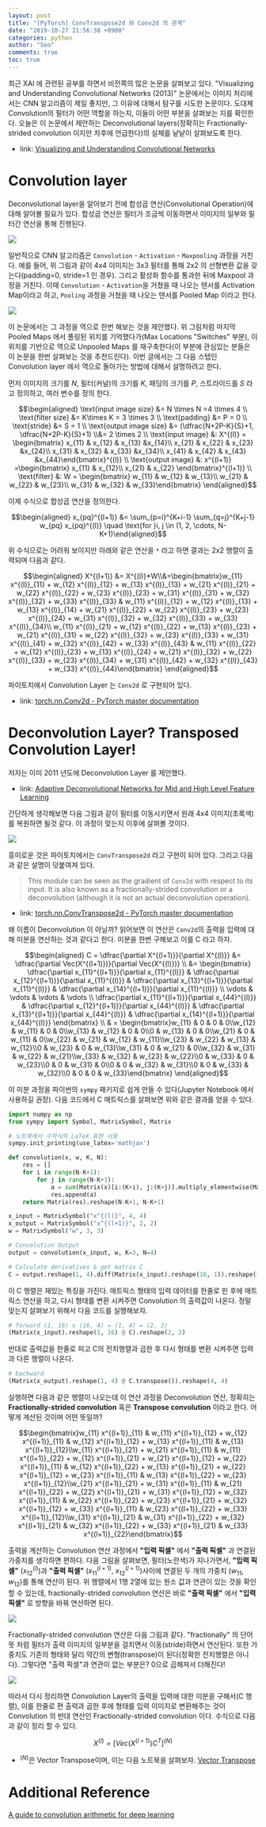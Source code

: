 ```yaml
---
layout: post
title: "[PyTorch] ConvTranspose2d 와 Conv2d 의 관계"
date: "2019-10-27 21:56:38 +0900"
categories: python
author: "Soo"
comments: true
toc: true
---
```


최근 XAI 에 관련된 공부를 하면서 비전쪽의 많은 논문을 살펴보고 있다. "Visualizing and Understanding Convolutional Networks (2013)" 논문에서는 이미지 처리에서는 CNN 알고리즘이 제일 좋지만, 그 이유에 대해서 탐구를 시도한 논문이다. 도대체 Convolution의 필터가 어떤 역할을 하는지, 이들이 어떤 부분을 살펴보는 지를 확인한다. 오늘은 이 논문에서 제안하는 Deconvolutional layers(정확히는 Fractionally-strided convolution 이지만 차후에 언급한다)의 실체를 낱낱이 살펴보도록 한다. 

* link: [Visualizing and Understanding Convolutional Networks](https://arxiv.org/abs/1311.2901)

# Convolution layer

Deconvolutional layer을 알아보기 전에 합성곱 연산(Convolutional Operation)에 대해 알아볼 필요가 있다. 합성곱 연산은 필터가 조금씩 이동하면서 이미지의 일부와 필터간 연산을 통해 진행된다.

<img src="https://drive.google.com/uc?id=17x4ZQ_r0FTa_mlDFiIWvMJcg22vRrBd6">

일반적으로 CNN 알고리즘은 `Convolution` - `Activation` - `Maxpooling` 과정을 거친다. 예를 들어, 위 그림과 같이 4x4 이미지는 3x3 필터를 통해 2x2 의 선형변환 값을 갖는다(padding=0, stride=1 인 경우). 그리고 활성화 함수를 통과한 뒤에 Maxpool 과정을 거친다. 이때 `Convolution` - `Activation`을 거쳤을 때 나오는 텐서를 Activation Map이라고 하고, `Pooling` 과정을 거쳤을 때 나오는 텐서를 Pooled Map 이라고 한다.

<img src="https://drive.google.com/uc?id=1Y4kIqXn7vUYQgoZWDdprrO-SP9a-Qogs">

이 논문에서는 그 과정을 역으로 한번 해보는 것을 제안했다. 위 그림처럼 마지막 Pooled Maps 에서 풀링된 위치를 기억했다가(Max Locations "Switches" 부분), 이 위치를 기반으로 역으로 Unpooled Maps 를 재구축한다(이 부분에 관심있는 분들은 이 논문을 한번 살펴보는 것을 추천드린다). 이번 글에서는 그 다음 스텝인 Convolution layer 에서 역으로 돌아가는 방법에 대해서 설명하려고 한다.

먼저 이미지의 크기를 $N$, 필터(커널)의 크기를 $K$, 패딩의 크기를 $P$, 스트라이드를 $S$ 라고 정의하고, 여러 변수를 정의 한다.

$$\begin{aligned} \text{input image size} &= N \times N =4 \times 4 \\ \text{filter size} &= K\times K = 3 \times 3 \\ \text{padding} &= P = 0 \\ \text{stride} &= S = 1 \\ \text{output image size} &= (\dfrac{N+2P-K}{S}+1, \dfrac{N+2P-K}{S}+1) \\&= 2 \times 2 \\ \text{input image} &: X^{(l)} = \begin{bmatrix} x_{11} & x_{12} & x_{13} &x_{14}\\  x_{21} & x_{22} & x_{23} &x_{24}\\ x_{31} & x_{32} & x_{33} &x_{34}\\ x_{41} & x_{42} & x_{43} &x_{44}\end{bmatrix}^{(l)} \\ \text{output image} &: x^{(l+1)} =\begin{bmatrix} x_{11} & x_{12}\\ x_{21} & x_{22} \end{bmatrix}^{(l+1)} \\ \text{filter} &: W = \begin{bmatrix} w_{11} & w_{12} & w_{13}\\  w_{21} & w_{22} & w_{23}\\ w_{31} & w_{32} & w_{33}\end{bmatrix} \end{aligned}$$

이제 수식으로 합성곱 연산을 정의한다. 

$$\begin{aligned} x_{pq}^{(l+1)} &= \sum_{p=i}^{K+i-1} \sum_{q=j}^{K+j-1} w_{pq} x_{pq}^{(l)} \quad \text{for }i, j \in (1, 2, \cdots,  N-K+1)\end{aligned}$$

위 수식으로는 어려워 보이지만 아래와 같은 연산을 `*` 라고 하면 결과는 2x2 행렬이 출력되며 다음과 같다.

$$\begin{aligned} X^{(l+1)} &= X^{(l)}*W\\&=\begin{bmatrix}w_{11} x^{(l)}_{11} + w_{12} x^{(l)}_{12} + w_{13} x^{(l)}_{13} + w_{21} x^{(l)}_{21} + w_{22} x^{(l)}_{22} + w_{23} x^{(l)}_{23} + w_{31} x^{(l)}_{31} + w_{32} x^{(l)}_{32} + w_{33} x^{(l)}_{33} & w_{11} x^{(l)}_{12} + w_{12} x^{(l)}_{13} + w_{13} x^{(l)}_{14} + w_{21} x^{(l)}_{22} + w_{22} x^{(l)}_{23} + w_{23} x^{(l)}_{24} + w_{31} x^{(l)}_{32} + w_{32} x^{(l)}_{33} + w_{33} x^{(l)}_{34}\\ w_{11} x^{(l)}_{21} + w_{12} x^{(l)}_{22} + w_{13} x^{(l)}_{23} + w_{21} x^{(l)}_{31} + w_{22} x^{(l)}_{32} + w_{23} x^{(l)}_{33} + w_{31} x^{(l)}_{41} + w_{32} x^{(l)}_{42} + w_{33} x^{(l)}_{43} & w_{11} x^{(l)}_{22} + w_{12} x^{(l)}_{23} + w_{13} x^{(l)}_{24} + w_{21} x^{(l)}_{32} + w_{22} x^{(l)}_{33} + w_{23} x^{(l)}_{34} + w_{31} x^{(l)}_{42} + w_{32} x^{(l)}_{43} + w_{33} x^{(l)}_{44}\end{bmatrix} \end{aligned}$$

파이토치에서 Convolution Layer 는 `Conv2d` 로 구현되어 있다.

* link: [torch.nn.Conv2d - PyTorch master documentation](https://pytorch.org/docs/stable/nn.html#conv2d)

# Deconvolution Layer? Transposed Convolution Layer!

저자는 이미 2011 년도에 Deconvolution Layer 를 제안했다. 

- link: [Adaptive Deconvolutional Networks for Mid and High Level Feature Learning](http://citeseerx.ist.psu.edu/viewdoc/download?doi=10.1.1.849.3679&rep=rep1&type=pdf)

간단하게 생각해보면 다음 그림과 같이 필터를 이동시키면서 원래 4x4 이미지(초록색)를 복원하면 될것 같다. 이 과정이 맞는지 이후에 살펴볼 것이다.

<img src="https://drive.google.com/uc?id=1R-C4g1zSpculTzC8w00IrM9CNM0vifN_">

흥미로운 것은 파이토치에서는 `ConvTranspose2d` 라고 구현이 되어 있다. 그리고 다음과 같은 설명이 덧붙여져 있다. 

> This module can be seen as the gradient of `Conv2d` with respect to its input. It is also known as a fractionally-strided convolution or a deconvolution (although it is not an actual deconvolution operation).

- link: [torch.nn.ConvTranspose2d - PyTorch master documentation](https://pytorch.org/docs/stable/nn.html#convtranspose2d)

왜 이름이 Deconvolution 이 아닐까? 읽어보면 이 연산은 `Conv2d`의 출력을 입력에 대해 미분을 연산하는 것과 같다고 한다. 미분을 한번 구해보고 이를 C 라고 하자.

$$\begin{aligned} C = \dfrac{\partial X^{(l+1)}}{\partial X^{(l)}}  &= \dfrac{\partial Vec(X^{(l+1)})}{\partial Vec(X^{(l)})} \\ &= \begin{bmatrix}  \dfrac{\partial x_{11}^{(l+1)}}{\partial x_{11}^{(l)}} & \dfrac{\partial x_{12}^{(l+1)}}{\partial x_{11}^{(l)}} & \dfrac{\partial x_{13}^{(l+1)}}{\partial x_{11}^{(l)}} & \dfrac{\partial x_{14}^{(l+1)}}{\partial x_{11}^{(l)}} \\ \vdots & \vdots & \vdots & \vdots \\ \dfrac{\partial x_{11}^{(l+1)}}{\partial x_{44}^{(l)}} & \dfrac{\partial x_{12}^{(l+1)}}{\partial x_{44}^{(l)}} & \dfrac{\partial x_{13}^{(l+1)}}{\partial x_{44}^{(l)}} & \dfrac{\partial x_{14}^{(l+1)}}{\partial x_{44}^{(l)}} \end{bmatrix} \\ & = \begin{bmatrix}w_{11} & 0 & 0 & 0\\w_{12} & w_{11} & 0 & 0\\w_{13} & w_{12} & 0 & 0\\0 & w_{13} & 0 & 0\\w_{21} & 0 & w_{11} & 0\\w_{22} & w_{21} & w_{12} & w_{11}\\w_{23} & w_{22} & w_{13} & w_{12}\\0 & w_{23} & 0 & w_{13}\\w_{31} & 0 & w_{21} & 0\\w_{32} & w_{31} & w_{22} & w_{21}\\w_{33} & w_{32} & w_{23} & w_{22}\\0 & w_{33} & 0 & w_{23}\\0 & 0 & w_{31} & 0\\0 & 0 & w_{32} & w_{31}\\0 & 0 & w_{33} & w_{32}\\0 & 0 & 0 & w_{33}\end{bmatrix} \end{aligned}$$

이 미분 과정을 파이썬의 `sympy` 패키지로 쉽게 만들 수 있다(Jupyter Notebook 에서 사용하길 권장). 다음 코드에서 C 매트릭스를 살펴보면 위와 같은 결과를 얻을 수 있다. 

```python
import numpy as np
from sympy import Symbol, MatrixSymbol, Matrix

# 노트북에서 수학식의 LaTeX 표현 사용
sympy.init_printing(use_latex='mathjax')

def convolution(x, w, K, N):
    res = []
    for i in range(N-K+1):
        for j in range(N-K+1):
            a = sum(Matrix(x)[i:(K+i), j:(K+j)].multiply_elementwise(Matrix(w)))
            res.append(a)
    return Matrix(res).reshape(N-K+1, N-K+1)

x_input = MatrixSymbol("x^{(l)}", 4, 4)
x_output = MatrixSymbol("x^{(l+1)}", 2, 2)
w = MatrixSymbol("w", 3, 3)

# Convolution Output
output = convolution(x_input, w, K=3, N=4)

# Calculate derivatives & get matrix C
C = output.reshape(1, 4).diff(Matrix(x_input).reshape(16, 1)).reshape(16, 4)
```

이 C 행렬은 재밌는 특징을 가진다. 매트릭스 형태의 입력 데이터를 한줄로 핀 후에 매트릭스 연산을 하고, 다시 형태를 변환 시켜주면 Convolution 의 출력값이 나온다. 정말 맞는지 살펴보기 위해서 다음 코드를 실행해보자.

```python
# forward (1, 16) x (16, 4) = (1, 4) = (2, 2)
(Matrix(x_input).reshape(1, 16) @ C).reshape(2, 2)
```
반대로 출력값을 한줄로 피고 C의 전치행렬과 곱한 후 다시 형태를 변환 시켜주면 입력과 다른 행렬이 나온다.

```python
# backward
(Matrix(x_output).reshape(1, 4) @ C.transpose()).reshape(4, 4)
```
실행하면 다음과 같은 행렬이 나오는데 이 연산 과정을 Deconvolution 연산, 정확히는 **Fractionally-strided convolution** 혹은 **Transpose convolution** 이라고 한다. 어떻게 계산된 것이며 어떤 뜻일까?

$$\begin{bmatrix}w_{11} x^{(l+1)}_{11} & w_{11} x^{(l+1)}_{12} + w_{12} x^{(l+1)}_{11} & w_{12} x^{(l+1)}_{12} + w_{13} x^{(l+1)}_{11} & w_{13} x^{(l+1)}_{12}\\w_{11} x^{(l+1)}_{21} + w_{21} x^{(l+1)}_{11} & w_{11} x^{(l+1)}_{22} + w_{12} x^{(l+1)}_{21} + w_{21} x^{(l+1)}_{12} + w_{22} x^{(l+1)}_{11} & w_{12} x^{(l+1)}_{22} + w_{13} x^{(l+1)}_{21} + w_{22} x^{(l+1)}_{12} + w_{23} x^{(l+1)}_{11} & w_{13} x^{(l+1)}_{22} + w_{23} x^{(l+1)}_{12}\\w_{21} x^{(l+1)}_{21} + w_{31} x^{(l+1)}_{11} & w_{21} x^{(l+1)}_{22} + w_{22} x^{(l+1)}_{21} + w_{31} x^{(l+1)}_{12} + w_{32} x^{(l+1)}_{11} & w_{22} x^{(l+1)}_{22} + w_{23} x^{(l+1)}_{21} + w_{32} x^{(l+1)}_{12} + w_{33} x^{(l+1)}_{11} & w_{23} x^{(l+1)}_{22} + w_{33} x^{(l+1)}_{12}\\w_{31} x^{(l+1)}_{21} & w_{31} x^{(l+1)}_{22} + w_{32} x^{(l+1)}_{21} & w_{32} x^{(l+1)}_{22} + w_{33} x^{(l+1)}_{21} & w_{33} x^{(l+1)}_{22}\end{bmatrix}$$

출력을 계산하는 Convolution 연산 과정에서 **"입력 픽셀"** 에서 **"출력 픽셀"** 과 연결된 가중치를 생각하면 편하다. 다음 그림을 살펴보면, 필터(노란색)가 지나가면서, **"입력 픽셀"** ($x_{12}^{(l)}$)과 **"출력 픽셀"** ($x_{11}^{(l+1)}$, $x_{12}^{(l+1)}$)사이에 연결된 두 개의 가중치 ($w_{11}$, $w_{12}$)를 통해 연산이 된다. 위 행렬에서 1행 2열에 있는 원소 값과 연관이 있는 것을 확인 할 수 있는데, fractionally-strided convolution 연산은 바로 **"출력 픽셀"** 에서 **"입력 픽셀"** 로 방향을 바꿔 연산하면 된다. 

<img src="https://drive.google.com/uc?id=1acZ6YvrW6xooXJd6nYpFYhm-eDHSe2f1">

Fractionally-strided convolution 연산은 다음 그림과 같다. "fractionally" 의 단어 뜻 처럼 필터가 출력 이미지의 일부분을 걸치면서 이동(stride)하면서 연산된다. 또한 가중치도 기존의 형태와 달리 약간의 변형(transpose)이 된다(정확한 전치행렬은 아니다). 그렇다면 "출력 픽셀"과 연관이 없는 부분은? 0으로 곱해져서 더해진다!

<img src="https://drive.google.com/uc?id=1WumIP2aCDNJ4cCWQW_2_Q0e1LCx_WkdQ">

따라서 다시 정리하면 Convolution Layer의 출력을 입력에 대한 미분을 구해서(C 행렬), 이를 한줄로 편 출력과 곱한 후에 형태를 입력 이미지로 변환해주는 것이 Convolution 의 반대 연산인 Fractionally-strided convolution 이다. 수식으로 다음과 같이 정리 할 수 있다.

$$X^{(l)} = [Vec\big(X^{(l+1)}\big)C^T]^{(N)}$$

- $^{(N)}$은 Vector Transpose이며, 이는 다음 노트북을 살펴보자. [Vector Transpose](https://nbviewer.jupyter.org/github/simonjisu/pytorch_tutorials/blob/master/00_Basic_Utils/04_Backpropagation_Matrix_diff.ipynb)

 

# Additional Reference

[A guide to convolution arithmetic for deep learning](https://arxiv.org/abs/1603.07285)